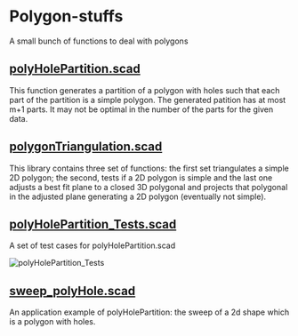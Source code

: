 # Polygon-stuffs
A small bunch of functions to deal with polygons

## [polyHolePartition.scad](polyHolePartition.scad)

This function generates a partition of a polygon with holes such that
each part of the partition is a simple polygon.
The generated patition has at most m+1 parts.
It may not be optimal in the number of the parts for the given data.

## [polygonTriangulation.scad](polygonTriangulation.scad)

This library contains three set of functions: the first set triangulates a
simple 2D polygon; the second, tests if a 2D polygon is simple and
the last one adjusts a best fit plane to a closed 3D polygonal and projects that 
polygonal in the adjusted plane generating a 2D polygon (eventually not simple).

## [polyHolePartition_Tests.scad](polyHolePartition_Tests.scad)

A set of test cases for polyHolePartition.scad

![polyHolePartition_Tests](screenshots/polyHolePartition_Tests_1.PNG)

## [sweep_polyHole.scad](sweep_polyHole.scad)

An application example of polyHolePartition: the sweep of a 2d shape which is a polygon with holes.
